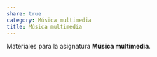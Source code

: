 ```yaml
---
share: true
category: Música multimedia
title: Música multimedia
---
```

Materiales para la asignatura **Música multimedia**.